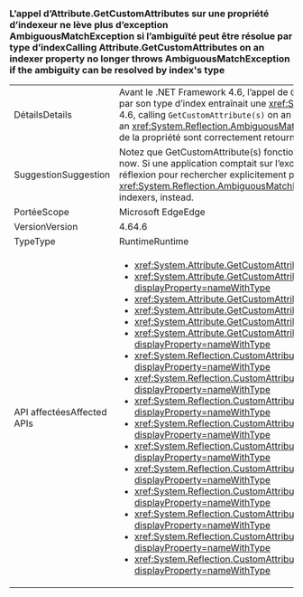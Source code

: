 ### <a name="calling-attributegetcustomattributes-on-an-indexer-property-no-longer-throws-ambiguousmatchexception-if-the-ambiguity-can-be-resolved-by-indexs-type"></a><span data-ttu-id="b5074-101">L’appel d’Attribute.GetCustomAttributes sur une propriété d’indexeur ne lève plus d’exception AmbiguousMatchException si l’ambiguïté peut être résolue par type d’index</span><span class="sxs-lookup"><span data-stu-id="b5074-101">Calling Attribute.GetCustomAttributes on an indexer property no longer throws AmbiguousMatchException if the ambiguity can be resolved by index's type</span></span>

|   |   |
|---|---|
|<span data-ttu-id="b5074-102">Détails</span><span class="sxs-lookup"><span data-stu-id="b5074-102">Details</span></span>|<span data-ttu-id="b5074-103">Avant le .NET Framework 4.6, l’appel de <code>GetCustomAttribute(s)</code> sur une propriété d’indexeur qui différait d’une autre propriété uniquement par son type d’index entraînait une <xref:System.Reflection.AmbiguousMatchException?displayProperty=name>.</span><span class="sxs-lookup"><span data-stu-id="b5074-103">Prior to the .NET Framework 4.6, calling <code>GetCustomAttribute(s)</code> on an indexer property which differed from another property only by the type of the index would result in an <xref:System.Reflection.AmbiguousMatchException?displayProperty=name>.</span></span> <span data-ttu-id="b5074-104">À compter de la version 4.6 du .NET Framework, les attributs de la propriété sont correctement retournés.</span><span class="sxs-lookup"><span data-stu-id="b5074-104">Beginning in the .NET Framework 4.6, the property's attributes will be correctly returned.</span></span>|
|<span data-ttu-id="b5074-105">Suggestion</span><span class="sxs-lookup"><span data-stu-id="b5074-105">Suggestion</span></span>|<span data-ttu-id="b5074-106">Notez que GetCustomAttribute(s) fonctionne plus fréquemment à présent.</span><span class="sxs-lookup"><span data-stu-id="b5074-106">Be aware that GetCustomAttribute(s) will work more frequently now.</span></span> <span data-ttu-id="b5074-107">Si une application comptait sur l’exception <xref:System.Reflection.AmbiguousMatchException?displayProperty=name>, utilisez la réflexion pour rechercher explicitement plusieurs indexeurs.</span><span class="sxs-lookup"><span data-stu-id="b5074-107">If an app was previously relying on the <xref:System.Reflection.AmbiguousMatchException?displayProperty=name>, reflection should now be used to explicitly look for multiple indexers, instead.</span></span>|
|<span data-ttu-id="b5074-108">Portée</span><span class="sxs-lookup"><span data-stu-id="b5074-108">Scope</span></span>|<span data-ttu-id="b5074-109">Microsoft Edge</span><span class="sxs-lookup"><span data-stu-id="b5074-109">Edge</span></span>|
|<span data-ttu-id="b5074-110">Version</span><span class="sxs-lookup"><span data-stu-id="b5074-110">Version</span></span>|<span data-ttu-id="b5074-111">4.6</span><span class="sxs-lookup"><span data-stu-id="b5074-111">4.6</span></span>|
|<span data-ttu-id="b5074-112">Type</span><span class="sxs-lookup"><span data-stu-id="b5074-112">Type</span></span>|<span data-ttu-id="b5074-113">Runtime</span><span class="sxs-lookup"><span data-stu-id="b5074-113">Runtime</span></span>|
|<span data-ttu-id="b5074-114">API affectées</span><span class="sxs-lookup"><span data-stu-id="b5074-114">Affected APIs</span></span>|<ul><li><xref:System.Attribute.GetCustomAttribute(System.Reflection.MemberInfo,System.Type)?displayProperty=nameWithType></li><li><xref:System.Attribute.GetCustomAttribute(System.Reflection.MemberInfo,System.Type,System.Boolean)?displayProperty=nameWithType></li><li><xref:System.Attribute.GetCustomAttributes(System.Reflection.MemberInfo)?displayProperty=nameWithType></li><li><xref:System.Attribute.GetCustomAttributes(System.Reflection.MemberInfo,System.Boolean)?displayProperty=nameWithType></li><li><xref:System.Attribute.GetCustomAttributes(System.Reflection.MemberInfo,System.Type)?displayProperty=nameWithType></li><li><xref:System.Attribute.GetCustomAttributes(System.Reflection.MemberInfo,System.Type,System.Boolean)?displayProperty=nameWithType></li><li><xref:System.Reflection.CustomAttributeExtensions.GetCustomAttribute(System.Reflection.MemberInfo,System.Type)?displayProperty=nameWithType></li><li><xref:System.Reflection.CustomAttributeExtensions.GetCustomAttribute(System.Reflection.MemberInfo,System.Type,System.Boolean)?displayProperty=nameWithType></li><li><xref:System.Reflection.CustomAttributeExtensions.GetCustomAttribute%60%601(System.Reflection.MemberInfo)?displayProperty=nameWithType></li><li><xref:System.Reflection.CustomAttributeExtensions.GetCustomAttribute%60%601(System.Reflection.MemberInfo,System.Boolean)?displayProperty=nameWithType></li><li><xref:System.Reflection.CustomAttributeExtensions.GetCustomAttributes(System.Reflection.MemberInfo)?displayProperty=nameWithType></li><li><xref:System.Reflection.CustomAttributeExtensions.GetCustomAttributes(System.Reflection.MemberInfo,System.Boolean)?displayProperty=nameWithType></li><li><xref:System.Reflection.CustomAttributeExtensions.GetCustomAttributes(System.Reflection.MemberInfo,System.Type)?displayProperty=nameWithType></li><li><xref:System.Reflection.CustomAttributeExtensions.GetCustomAttributes(System.Reflection.MemberInfo,System.Type,System.Boolean)?displayProperty=nameWithType></li><li><xref:System.Reflection.CustomAttributeExtensions.GetCustomAttributes%60%601(System.Reflection.MemberInfo)?displayProperty=nameWithType></li><li><xref:System.Reflection.CustomAttributeExtensions.GetCustomAttributes%60%601(System.Reflection.MemberInfo,System.Boolean)?displayProperty=nameWithType></li></ul>|

